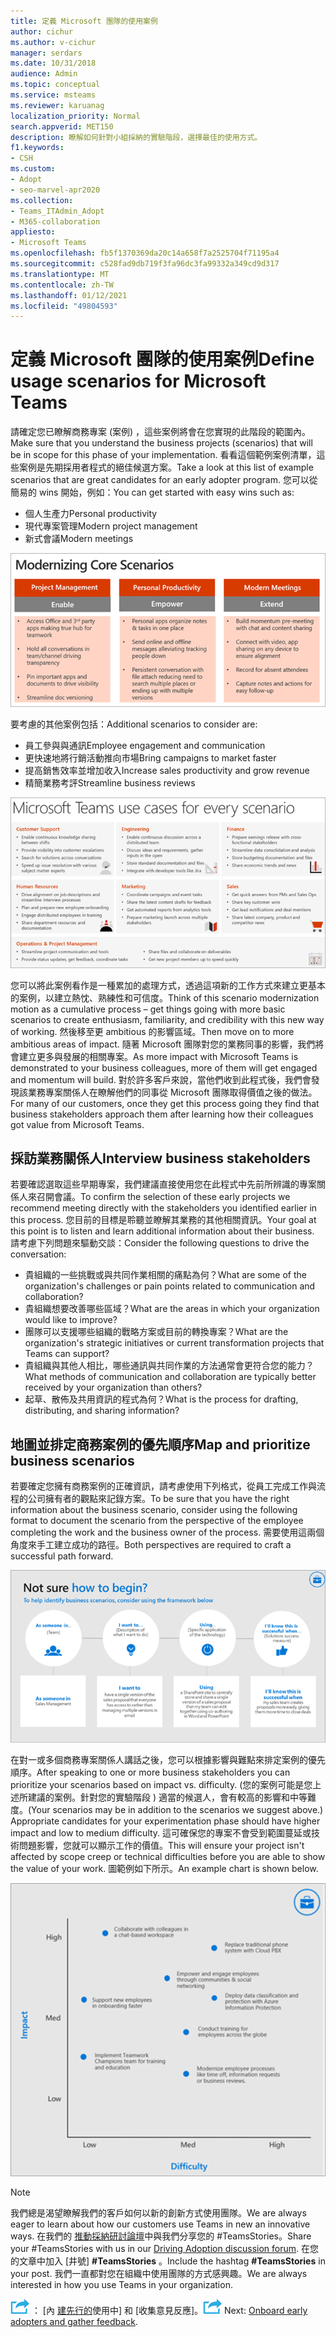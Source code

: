 ```yaml
---
title: 定義 Microsoft 團隊的使用案例
author: cichur
ms.author: v-cichur
manager: serdars
ms.date: 10/31/2018
audience: Admin
ms.topic: conceptual
ms.service: msteams
ms.reviewer: karuanag
localization_priority: Normal
search.appverid: MET150
description: 瞭解如何針對小組採納的實驗階段，選擇最佳的使用方式。
f1.keywords:
- CSH
ms.custom:
- Adopt
- seo-marvel-apr2020
ms.collection:
- Teams_ITAdmin_Adopt
- M365-collaboration
appliesto:
- Microsoft Teams
ms.openlocfilehash: fb5f1370369da20c14a658f7a2525704f71195a4
ms.sourcegitcommit: c528fad9db719f3fa96dc3fa99332a349cd9d317
ms.translationtype: MT
ms.contentlocale: zh-TW
ms.lasthandoff: 01/12/2021
ms.locfileid: "49804593"
---
```

# <a name="define-usage-scenarios-for-microsoft-teams"></a><span data-ttu-id="ef5d4-103">定義 Microsoft 團隊的使用案例</span><span class="sxs-lookup"><span data-stu-id="ef5d4-103">Define usage scenarios for Microsoft Teams</span></span>

<span data-ttu-id="ef5d4-104">請確定您已瞭解商務專案 (案例) ，這些案例將會在您實現的此階段的範圍內。</span><span class="sxs-lookup"><span data-stu-id="ef5d4-104">Make sure that you understand the business projects (scenarios) that will be in scope for this phase of your implementation.</span></span> <span data-ttu-id="ef5d4-105">看看這個範例案例清單，這些案例是先期採用者程式的絕佳候選方案。</span><span class="sxs-lookup"><span data-stu-id="ef5d4-105">Take a look at this list of example scenarios that are great candidates for an early adopter program.</span></span> <span data-ttu-id="ef5d4-106">您可以從簡易的 wins 開始，例如：</span><span class="sxs-lookup"><span data-stu-id="ef5d4-106">You can get started with easy wins such as:</span></span>

- <span data-ttu-id="ef5d4-107">個人生產力</span><span class="sxs-lookup"><span data-stu-id="ef5d4-107">Personal productivity</span></span>
- <span data-ttu-id="ef5d4-108">現代專案管理</span><span class="sxs-lookup"><span data-stu-id="ef5d4-108">Modern project management</span></span>
- <span data-ttu-id="ef5d4-109">新式會議</span><span class="sxs-lookup"><span data-stu-id="ef5d4-109">Modern meetings</span></span>

![三種核心案例的圖例](media/teams-adoption-modernizing-core-scenarios.png)

<span data-ttu-id="ef5d4-111">要考慮的其他案例包括：</span><span class="sxs-lookup"><span data-stu-id="ef5d4-111">Additional scenarios to consider are:</span></span>

- <span data-ttu-id="ef5d4-112">員工參與與通訊</span><span class="sxs-lookup"><span data-stu-id="ef5d4-112">Employee engagement and communication</span></span>
- <span data-ttu-id="ef5d4-113">更快速地將行銷活動推向市場</span><span class="sxs-lookup"><span data-stu-id="ef5d4-113">Bring campaigns to market faster</span></span>
- <span data-ttu-id="ef5d4-114">提高銷售效率並增加收入</span><span class="sxs-lookup"><span data-stu-id="ef5d4-114">Increase sales productivity and grow revenue</span></span>
- <span data-ttu-id="ef5d4-115">精簡業務考評</span><span class="sxs-lookup"><span data-stu-id="ef5d4-115">Streamline business reviews</span></span>

![針對每個案例的小組使用案例圖例](media/teams-adoption-use-cases.png)

<span data-ttu-id="ef5d4-117">您可以將此案例看作是一種累加的處理方式，透過這項新的工作方式來建立更基本的案例，以建立熱忱、熟練性和可信度。</span><span class="sxs-lookup"><span data-stu-id="ef5d4-117">Think of this scenario modernization motion as a cumulative process – get things going with more basic scenarios to create enthusiasm, familiarity, and credibility with this new way of working.</span></span> <span data-ttu-id="ef5d4-118">然後移至更 ambitious 的影響區域。</span><span class="sxs-lookup"><span data-stu-id="ef5d4-118">Then move on to more ambitious areas of impact.</span></span> <span data-ttu-id="ef5d4-119">隨著 Microsoft 團隊對您的業務同事的影響，我們將會建立更多與發展的相關專案。</span><span class="sxs-lookup"><span data-stu-id="ef5d4-119">As more impact with Microsoft Teams is demonstrated to your business colleagues, more of them will get engaged and momentum will build.</span></span> <span data-ttu-id="ef5d4-120">對於許多客戶來說，當他們收到此程式後，我們會發現該業務專案關係人在瞭解他們的同事從 Microsoft 團隊取得價值之後的做法。</span><span class="sxs-lookup"><span data-stu-id="ef5d4-120">For many of our customers, once they get this process going they find that business stakeholders approach them after learning how their colleagues got value from Microsoft Teams.</span></span>

## <a name="interview-business-stakeholders"></a><span data-ttu-id="ef5d4-121">採訪業務關係人</span><span class="sxs-lookup"><span data-stu-id="ef5d4-121">Interview business stakeholders</span></span>

<span data-ttu-id="ef5d4-122">若要確認選取這些早期專案，我們建議直接使用您在此程式中先前所辨識的專案關係人來召開會議。</span><span class="sxs-lookup"><span data-stu-id="ef5d4-122">To confirm the selection of these early projects we recommend meeting directly with the stakeholders you identified earlier in this process.</span></span> <span data-ttu-id="ef5d4-123">您目前的目標是聆聽並瞭解其業務的其他相關資訊。</span><span class="sxs-lookup"><span data-stu-id="ef5d4-123">Your goal at this point is to listen and learn additional information about their business.</span></span> <span data-ttu-id="ef5d4-124">請考慮下列問題來驅動交談：</span><span class="sxs-lookup"><span data-stu-id="ef5d4-124">Consider the following questions to drive the conversation:</span></span>

- <span data-ttu-id="ef5d4-125">貴組織的一些挑戰或與共同作業相關的痛點為何？</span><span class="sxs-lookup"><span data-stu-id="ef5d4-125">What are some of the organization's challenges or pain points related to communication and collaboration?</span></span>
- <span data-ttu-id="ef5d4-126">貴組織想要改善哪些區域？</span><span class="sxs-lookup"><span data-stu-id="ef5d4-126">What are the areas in which your organization would like to improve?</span></span>
- <span data-ttu-id="ef5d4-127">團隊可以支援哪些組織的戰略方案或目前的轉換專案？</span><span class="sxs-lookup"><span data-stu-id="ef5d4-127">What are the organization's strategic initiatives or current transformation projects that Teams can support?</span></span>
- <span data-ttu-id="ef5d4-128">貴組織與其他人相比，哪些通訊與共同作業的方法通常會更符合您的能力？</span><span class="sxs-lookup"><span data-stu-id="ef5d4-128">What methods of communication and collaboration are typically better received by your organization than others?</span></span>
- <span data-ttu-id="ef5d4-129">起草、散佈及共用資訊的程式為何？</span><span class="sxs-lookup"><span data-stu-id="ef5d4-129">What is the process for drafting, distributing, and sharing information?</span></span>

## <a name="map-and-prioritize-business-scenarios"></a><span data-ttu-id="ef5d4-130">地圖並排定商務案例的優先順序</span><span class="sxs-lookup"><span data-stu-id="ef5d4-130">Map and prioritize business scenarios</span></span>

<span data-ttu-id="ef5d4-131">若要確定您擁有商務案例的正確資訊，請考慮使用下列格式，從員工完成工作與流程的公司擁有者的觀點來記錄方案。</span><span class="sxs-lookup"><span data-stu-id="ef5d4-131">To be sure that you have the right information about the business scenario, consider using the following format to document the scenario from the perspective of the employee completing the work and the business owner of the process.</span></span> <span data-ttu-id="ef5d4-132">需要使用這兩個角度來手工建立成功的路徑。</span><span class="sxs-lookup"><span data-stu-id="ef5d4-132">Both perspectives are required to craft a successful path forward.</span></span>

![識別案例的架構圖例](media/teams-adoption-identify-scenarios.png)

<span data-ttu-id="ef5d4-134">在對一或多個商務專案關係人講話之後，您可以根據影響與難點來排定案例的優先順序。</span><span class="sxs-lookup"><span data-stu-id="ef5d4-134">After speaking to one or more business stakeholders you can prioritize your scenarios based on impact vs. difficulty.</span></span> <span data-ttu-id="ef5d4-135"> (您的案例可能是您上述所建議的案例。針對您的實驗階段 ) 適當的候選人，會有較高的影響和中等難度。</span><span class="sxs-lookup"><span data-stu-id="ef5d4-135">(Your scenarios may be in addition to the scenarios we suggest above.) Appropriate candidates for your experimentation phase should have higher impact and low to medium difficulty.</span></span> <span data-ttu-id="ef5d4-136">這可確保您的專案不會受到範圍蔓延或技術問題影響，您就可以顯示工作的價值。</span><span class="sxs-lookup"><span data-stu-id="ef5d4-136">This will ensure your project isn't affected by scope creep or technical difficulties before you are able to show the value of your work.</span></span> <span data-ttu-id="ef5d4-137">圖範例如下所示。</span><span class="sxs-lookup"><span data-stu-id="ef5d4-137">An example chart is shown below.</span></span>

![顯示案例影響與難點的圖例](media/teams-adoption-impact-difficulty.png)

> [!Note]
> <span data-ttu-id="ef5d4-139">我們總是渴望瞭解我們的客戶如何以新的創新方式使用團隊。</span><span class="sxs-lookup"><span data-stu-id="ef5d4-139">We are always eager to learn about how our customers use Teams in new an innovative ways.</span></span> <span data-ttu-id="ef5d4-140">在我們的 [推動採納研討論壇](https://techcommunity.microsoft.com/t5/driving-adoption/ct-p/DrivingAdoption)中與我們分享您的 #TeamsStories。</span><span class="sxs-lookup"><span data-stu-id="ef5d4-140">Share your #TeamsStories with us in our [Driving Adoption discussion forum](https://techcommunity.microsoft.com/t5/driving-adoption/ct-p/DrivingAdoption).</span></span> <span data-ttu-id="ef5d4-141">在您的文章中加入 [井號] **#TeamsStories** 。</span><span class="sxs-lookup"><span data-stu-id="ef5d4-141">Include the hashtag **#TeamsStories** in your post.</span></span> <span data-ttu-id="ef5d4-142">我們一直都對您在組織中使用團隊的方式感興趣。</span><span class="sxs-lookup"><span data-stu-id="ef5d4-142">We are always interested in how you use Teams in your organization.</span></span>

<span data-ttu-id="ef5d4-143">![代表下一個步驟的圖示 ](media/teams-adoption-next-icon.png) ： [內 [建先行的](teams-adoption-onboard-early-adopters.md)使用中] 和 [收集意見反應]。</span><span class="sxs-lookup"><span data-stu-id="ef5d4-143">![An icon representing the next step](media/teams-adoption-next-icon.png) Next: [Onboard early adopters and gather feedback](teams-adoption-onboard-early-adopters.md).</span></span>
